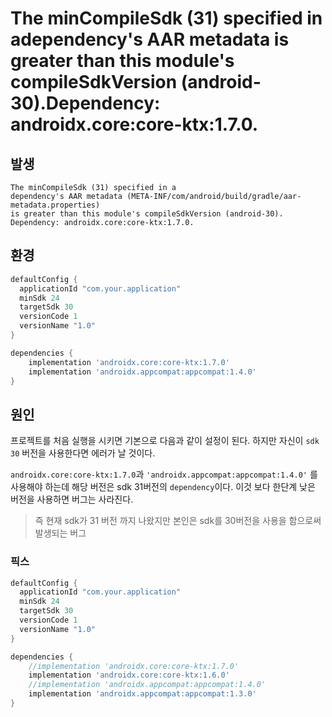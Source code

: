 # The minCompileSdk (31) specified in adependency's AAR metadata is greater than this module's compileSdkVersion (android-30).Dependency: androidx.core:core-ktx:1.7.0.

## 발생

```
The minCompileSdk (31) specified in a
dependency's AAR metadata (META-INF/com/android/build/gradle/aar-metadata.properties)
is greater than this module's compileSdkVersion (android-30).
Dependency: androidx.core:core-ktx:1.7.0.
```

## 환경

```groovy
defaultConfig {
  applicationId "com.your.application"
  minSdk 24
  targetSdk 30
  versionCode 1
  versionName "1.0"
}

dependencies {
    implementation 'androidx.core:core-ktx:1.7.0'
  	implementation 'androidx.appcompat:appcompat:1.4.0'
}
```

## 원인

프로젝트를 처음 실행을 시키면 기본으로 다음과 같이 설정이 된다. 하지만 자신이 `sdk 30` 버전을 사용한다면 에러가 날 것이다. 

`androidx.core:core-ktx:1.7.0`과 `'androidx.appcompat:appcompat:1.4.0'` 를 사용해야 하는데 해당 버전은 sdk 31버전의 `dependency`이다. 이것 보다 한단계 낮은 버전을 사용하면 버그는 사라진다.

> 즉 현재 sdk가 31 버전 까지 나왔지만 본인은 sdk를 30버전을 사용을 함으로써 발생되는 버그



### 픽스

```groovy
defaultConfig {
  applicationId "com.your.application"
  minSdk 24
  targetSdk 30
  versionCode 1
  versionName "1.0"
}

dependencies {
    //implementation 'androidx.core:core-ktx:1.7.0'
    implementation 'androidx.core:core-ktx:1.6.0'
    //implementation 'androidx.appcompat:appcompat:1.4.0'
    implementation 'androidx.appcompat:appcompat:1.3.0'
}
```

